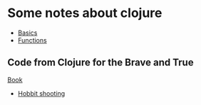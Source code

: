 # Some notes about clojure

- [Basics](./basics.md)
- [Functions](./functions.md)

## Code from Clojure for the Brave and True

[Book](http://www.braveclojure.com)

- [Hobbit shooting](./hobbit-shooting.clj)